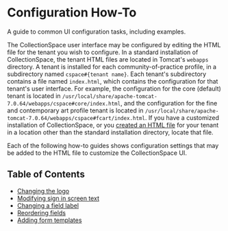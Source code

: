 # Configuration How-To

A guide to common UI configuration tasks, including examples.

The CollectionSpace user interface may be configured by editing the HTML file for the tenant you
wish to configure. In a standard installation of CollectionSpace, the tenant HTML files are located in Tomcat's `webapps` directory. A tenant is installed for each community-of-practice profile, in a subdirectory named `cspace#{tenant name}`. Each tenant's subdirectory contains a file named `index.html`, which contains the configuration for that tenant's user interface. For example, the configuration for the core (default) tenant is located in `/usr/local/share/apache-tomcat-7.0.64/webapps/cspace#core/index.html`, and the configuration for the fine and contemporary art profile tenant is located in `/usr/local/share/apache-tomcat-7.0.64/webapps/cspace#fcart/index.html`. If you have a customized installation of CollectionSpace, or you [created an HTML file](../../installation) for your tenant in a location other than the standard installation directory, locate that file.

Each of the following how-to guides shows configuration settings that may be added to the HTML file to customize the CollectionSpace UI.

## Table of Contents

- [Changing the logo](Logo.md)
- [Modifying sign in screen text](SignInText.md)
- [Changing a field label](FieldLabel.md)
- [Reordering fields](ReorderingFields.md)
- [Adding form templates](AddingTemplates.md)
